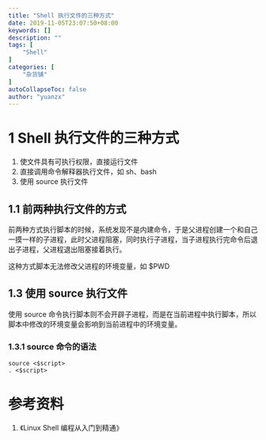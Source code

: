 ```yaml
---
title: "Shell 执行文件的三种方式"
date: 2019-11-05T23:07:50+08:00
keywords: []
description: ""
tags: [
    "Shell"
]
categories: [
    "杂货铺"
]
autoCollapseToc: false
author: "yuanzx"
---
```


# 1 Shell 执行文件的三种方式

1. 使文件具有可执行权限，直接运行文件
2. 直接调用命令解释器执行文件，如 sh、bash
3. 使用 source 执行文件

## 1.1 前两种执行文件的方式

前两种方式执行脚本的时候，系统发现不是内建命令，于是父进程创建一个和自己一摸一样的子进程，此时父进程阻塞，同时执行子进程，当子进程执行完命令后退出子进程，父进程退出阻塞接着执行。

这种方式脚本无法修改父进程的环境变量，如 $PWD

## 1.3 使用 source 执行文件

使用 source 命令执行脚本则不会开辟子进程，而是在当前进程中执行脚本，所以脚本中修改的环境变量会影响到当前进程中的环境变量。

### 1.3.1 source 命令的语法

```shell
source <$script>
. <$script>
```

# 参考资料

1. 《Linux Shell 编程从入门到精通》